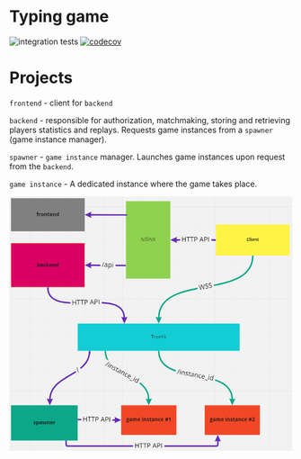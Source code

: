 # Typing game

![integration tests](https://github.com/Imperger/kb-game/actions/workflows/integration-test.yml/badge.svg)
[![codecov](https://codecov.io/gh/Imperger/kb-game/branch/master/graph/badge.svg?token=7RZYOF5A7E)](https://codecov.io/gh/Imperger/kb-game)

# Projects

`frontend` - client for `backend`

`backend` - responsible for authorization, matchmaking, storing and retrieving players statistics and replays. Requests game instances from a `spawner` (game instance manager).

`spawner` - `game instance` manager. Launches game instances upon request from the `backend`.

`game instance` - A dedicated instance where the game takes place.


![](./doc/assets/arch.png)
